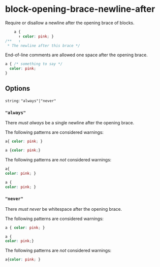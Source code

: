 # block-opening-brace-newline-after

Require or disallow a newline after the opening brace of blocks.

```css
    a {
      ↑ color: pink; }
/**   ↑
 * The newline after this brace */
```

End-of-line comments are allowed one space after the opening brace.

```css
a { /* something to say */
  color: pink;
}
```

## Options

`string`: `"always"|"never"`

### `"always"`

There *must always* be a single newline after the opening brace.

The following patterns are considered warnings:

```css
a{ color: pink; }
```

```css
a {color: pink;}
```

The following patterns are *not* considered warnings:

```css
a{
color: pink; }
```

```css
a {
color: pink; }
```

### `"never"`

There *must never* be whitespace after the opening brace.

The following patterns are considered warnings:

```css
a { color: pink; }
```

```css
a {
color: pink;}
```

The following patterns are *not* considered warnings:

```css
a{color: pink; }
```
